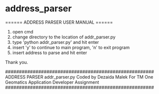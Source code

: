 # address_parser

====== ADDRESS PARSER USER MANUAL ======

1. open cmd
2. change directory to the location of addr_parser.py
3. type 'python addr_parser.py' and hit enter
4. insert 'y' to continue to main program, 'n' to exit program
5. insert address to parse and hit enter

Thank you.

######################################################
ADDRESS PARSER addr_parser.py
Coded by Dezaida Malek
For TM One Geomatics Application Developer Assignment
######################################################
